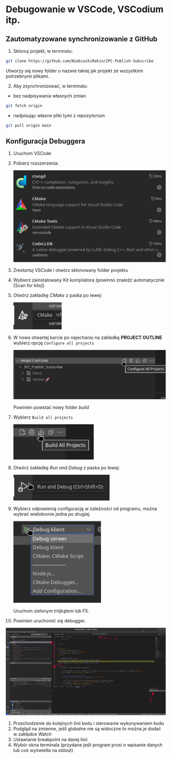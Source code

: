 # Debugowanie w VSCode, VSCodium itp.

## Zautomatyzowane synchronizowanie z GitHub
1. Sklonuj projekt, w terminalu:
  ```bash
  git clone https://github.com/NiebieskiRekin/IPC-Publish-Subscribe
  ```
  Utworzy się nowy folder o nazwie takiej jak projekt ze wszystkimi potrzebnymi plikami.

2. Aby zsynchronizować, w terminalu:
  - bez nadpisywania własnych zmian
  ```bash
  git fetch origin
  ````

  - nadpisując własne pliki tymi z repozytorium
  ```bash
  git pull origin main
  ```

## Konfiguracja Debuggera
1. Uruchom VSCode
2. Pobierz rozszerzenia:

   ![Rozszerzenia](cmake_debug.png)

3. Zrestartuj VSCode i otwórz sklonowany folder projektu
4. Wybierz zainstalowany Kit kompilatora (powinno znaleźć automatycznie [Scan for kits])
5. Otwórz zakładkę *CMake* z paska po lewej:

   ![CMake bar](cmake_bar.png)

6. W nowo otwartej karcie po najechaniu na zakładkę __PROJECT OUTLINE__ wybierz opcję `Configure all projects`

   ![Cmake configure](cmake_configure.png)

   Powinien powstać nowy folder *build*
7. Wybierz `Build all projects`

   ![Cmake build](cmake_build.png)

8. Otwórz zakładkę *Run and Debug* z paska po lewej:

   ![Run and debug](run_debug.png)

9. Wybierz odpowienią configurację w zależności od programu, można wybrać wielokronie jedna po drugiej.

   ![Debug config](debug_config.png)

   Uruchom zielonym trójkątem lub F5.
10. Powinien uruchomić się debugger. 

   ![Debugger](debugger_okno.png)

   1. Przechodzenie do kolejnych linii kodu i sterowanie wykonywaniem kodu
   2. Podgląd na zmienne, jeśli globalne nie są widoczne to można je dodać w zakładce Watch
   3. Ustawianie breakpoint na danej linii
   4. Wybór okna terminala (przydane jeśli program prosi o wpisanie danych lub coś wyświetla na stdout)
